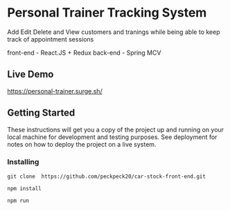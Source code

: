 

# Personal Trainer Tracking System 

Add Edit Delete and View customers and tranings while being able to  keep track of appointment sessions 

front-end - React.JS + Redux
back-end - Spring MCV

## Live Demo

https://personal-trainer.surge.sh/


## Getting Started

These instructions will get you a copy of the project up and running on your local machine for development and testing purposes. See deployment for notes on how to deploy the project on a live system.



### Installing

```
git clone  https://github.com/peckpeck20/car-stock-front-end.git
```

```
npm install
```

```
npm run
```




